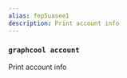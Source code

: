 ```yaml
---
alias: fep5uasee1
description: Print account info
---
```


### `graphcool account`

Print account info